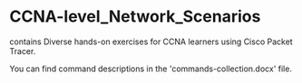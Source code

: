 # CCNA-level_Network_Scenarios

contains Diverse hands-on exercises for CCNA learners using Cisco Packet Tracer.

You can find command descriptions in the 'commands-collection.docx' file.
